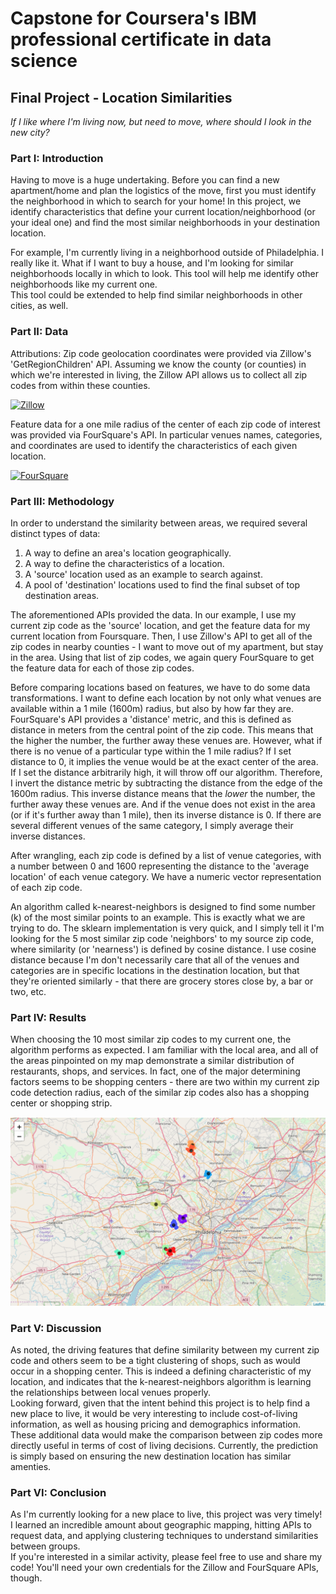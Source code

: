 # Capstone for Coursera's IBM professional certificate in data science
## Final Project - Location Similarities
*If I like where I'm living now, but need to move, where should I look in the new city?*  

### Part I: Introduction  

Having to move is a huge undertaking.  Before you can find a new apartment/home and plan the logistics of the move, first you must identify the neighborhood in which to search for your home!  In this project, we identify characteristics that define your current location/neighborhood (or your ideal one) and find the most similar neighborhoods in your destination location.

For example, I'm currently living in a neighborhood outside of Philadelphia.  I really like it.  What if I want to buy a house, and I'm looking for similar neighborhoods locally in which to look.  This tool will help me identify other neighborhoods like my current one.  
This tool could be extended to help find similar neighborhoods in other cities, as well.

### Part II: Data  

Attributions:
Zip code geolocation coordinates were provided via Zillow's 'GetRegionChildren' API. Assuming we know the county (or counties) in which we're interested in living, the Zillow API allows us to collect all zip codes from within these counties. 

[![Zillow](https://www.zillowstatic.com/vstatic/7de9b24/static/logos/Zillow_Logo_HoodsProvided_RightAligned.gif "Zillow")](https://www.zillow.com/howto/api/neighborhood-boundaries.htm)

Feature data for a one mile radius of the center of each zip code of interest was provided via FourSquare's API.  In particular venues names, categories, and coordinates are used to identify the characteristics of each given location.

[![FourSquare](https://upload.wikimedia.org/wikipedia/commons/thumb/d/dc/Foursquare_logo.svg/320px-Foursquare_logo.svg.png "FourSquare")](https://developer.foursquare.com/docs/terms-of-use/overview)  

### Part III: Methodology  

In order to understand the similarity between areas, we required several distinct types of data: 
1. A way to define an area's location geographically.
2. A way to define the characteristics of a location.
3. A 'source' location used as an example to search against.
4. A pool of 'destination' locations used to find the final subset of top destination areas.

The aforementioned APIs provided the data.  In our example, I use my current zip code as the 'source' location, and get the feature data for my current location from Foursquare.  Then, I use Zillow's API to get all of the zip codes in nearby counties - I want to move out of my apartment, but stay in the area.  Using that list of zip codes, we again query FourSquare to get the feature data for each of those zip codes.

Before comparing locations based on features, we have to do some data transformations.  I want to define each location by not only what venues are available within a 1 mile (1600m) radius, but also by how far they are.  FourSquare's API provides a 'distance' metric, and this is defined as distance in meters from the central point of the zip code.  This means that the higher the number, the further away these venues are.  However, what if there is no venue of a particular type within the 1 mile radius?  If I set distance to 0, it implies the venue would be at the exact center of the area.  If I set the distance arbitrarily high, it will throw off our algorithm.  Therefore, I invert the distance metric by subtracting the distance from the edge of the 1600m radius.  This inverse distance means that the *lower* the number, the further away these venues are.  And if the venue does not exist in the area (or if it's further away than 1 mile), then its inverse distance is 0.  If there are several different venues of the same category, I simply average their inverse distances.

After wrangling, each zip code is defined by a list of venue categories, with a number between 0 and 1600 representing the distance to the 'average location' of each venue category.  We have a numeric vector representation of each zip code.

An algorithm called k-nearest-neighbors is designed to find some number (k) of the most similar points to an example.  This is exactly what we are trying to do.  The sklearn implementation is very quick, and I simply tell it I'm looking for the 5 most similar zip code 'neighbors' to my source zip code, where similarity (or 'nearness') is defined by cosine distance.  I use cosine distance because I'm don't necessarily care that all of the venues and categories are in specific locations in the destination location, but that they're oriented similarly - that there are grocery stores close by, a bar or two, etc.

### Part IV: Results  

When choosing the 10 most similar zip codes to my current one, the algorithm performs as expected.  I am familiar with the local area, and all of the areas pinpointed on my map demonstrate a similar distribution of restaurants, shops, and services.  In fact, one of the major determining factors seems to be shopping centers - there are two within my current zip code detection radius, each of the similar zip codes also has a shopping center or shopping strip.  

![Nearest Neighbors](/images/Destinations.png "Nearest Neighbors")

### Part V: Discussion  

As noted, the driving features that define similarity between my current zip code and others seem to be a tight clustering of shops, such as would occur in a shopping center.  This is indeed a defining characteristic of my location, and indicates that the k-nearest-neighbors algorithm is learning the relationships between local venues properly.  
Looking forward, given that the intent behind this project is to help find a new place to live, it would be very interesting to include cost-of-living information, as well as housing pricing and demographics information.  These additional data would make the comparison between zip codes more directly useful in terms of cost of living decisions.  Currently, the prediction is simply based on ensuring the new destination location has similar amenties.

### Part VI: Conclusion

As I'm currently looking for a new place to live, this project was very timely!  I learned an incredible amount about geographic mapping, hitting APIs to request data, and applying clustering techniques to understand similarities between groups.  
If you're interested in a similar activity, please feel free to use and share my code!  You'll need your own credentials for the Zillow and FourSquare APIs, though.
